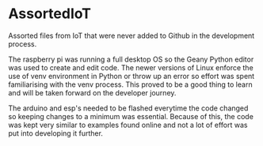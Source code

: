 # AssortedIoT
Assorted files from IoT that were never added to Github in the development process.

The raspberry pi was running a full desktop OS so the Geany Python editor was used to create and edit code. The newer versions of Linux enforce the use of venv environment in Python or throw up an error so effort was spent familiarising with the venv process. This proved to be a good thing to learn and will be taken forward on the developer journey. 

The arduino and esp's needed to be flashed everytime the code changed so keeping changes to a minimum was essential. Because of this, the code was kept very similar to examples found online and not a lot of effort was put into developing it further.
